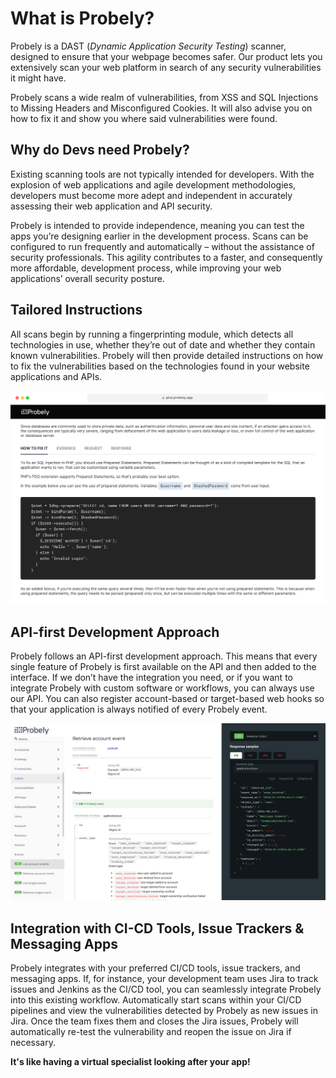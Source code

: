 # What is Probely?
 
Probely is a DAST (_Dynamic Application Security Testing_) scanner, designed to ensure that your webpage becomes safer. Our product lets you extensively scan your web platform in search of any security vulnerabilities it might have.

Probely scans a wide realm of vulnerabilities, from XSS and SQL Injections to Missing Headers and Misconfigured Cookies. 
It will also advise you on how to fix it and show you where said vulnerabilities were found.

## Why do Devs need Probely?

Existing scanning tools are not typically intended for developers. With the explosion of web applications and agile development methodologies, developers must become more adept and independent in accurately assessing their web application and API security. 

Probely is intended to provide independence, meaning you can test the apps you’re designing earlier in the development process. Scans can be configured to run frequently and automatically – without the assistance of security professionals. This agility contributes to a faster, and consequently more affordable, development process, while improving your web applications’ overall security posture.

## Tailored Instructions

All scans begin by running a fingerprinting module, which detects all technologies in use, whether they’re out of date and whether they contain known vulnerabilities. Probely will then provide detailed instructions on how to fix the vulnerabilities based on the technologies found in your website applications and APIs.

![Evidence Page](images/instructions.png)

## API-first Development Approach

Probely follows an API-first development approach. This means that every single feature of Probely is first available on the API and then added to the interface. If we don’t have the integration you need, or if you want to integrate Probely with custom software or workflows, you can always use our API. You can also register account-based or target-based web hooks so that your application is always notified of every Probely event.

![API Image](images/api.png)

## Integration with CI-CD Tools, Issue Trackers & Messaging Apps

Probely integrates with your preferred CI/CD tools, issue trackers, and messaging apps. If, for instance, your development team uses Jira to track issues and Jenkins as the CI/CD tool, you can seamlessly integrate Probely into this existing workflow. Automatically start scans within your CI/CD pipelines and view the vulnerabilities detected by Probely as new issues in Jira. Once the team fixes them and closes the Jira issues, Probely will automatically re-test the vulnerability and reopen the issue on Jira if necessary.



**It's like having a virtual specialist looking after your app!**



